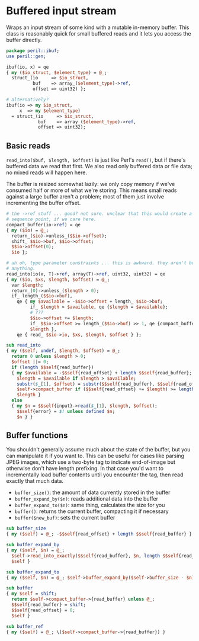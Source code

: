 # Buffered input stream
Wraps an input stream of some kind with a mutable in-memory buffer. This class
is reasonably quick for small buffered reads and it lets you access the buffer
directly.

```perl
package peril::ibuf;
use peril::gen;

ibuf(io, x) = qe
{ my ($io_struct, $element_type) = @_;
  struct_(io     => $io_struct,
          buf    => array_($element_type)->ref,
          offset => uint32) };

# alternatively?
ibuf(io => my $io_struct,
     x  => my $element_type)
  = struct_(io     => $io_struct,
            buf    => array_($element_type)->ref,
            offset => uint32);
```

## Basic reads
`read_into($buf, $length, $offset)` is just like Perl's `read()`, but if
there's buffered data we read that first. We also read only buffered data or
file data; no mixed reads will happen here.

The buffer is resized somewhat lazily: we only copy memory if we've consumed
half or more of what we're storing. This means small reads against a large
buffer aren't a problem; most of them just involve incrementing the buffer
offset.

```perl
# the ->ref stuff ... good? not sure. unclear that this would create a timeline
# sequence point, if we care here.
compact_buffer(io->ref) = qe
{ my ($io) = @_;
  return_($io)->unless_($$io->offset);
  shift_ $$io->buf, $$io->offset;
  $$io->offset(0);
  $io };

# uh oh, type parameter constraints ... this is awkward. they aren't bound to
# anything.
read_into(io(x, T)->ref, array(T)->ref, uint32, uint32) = qe
{ my ($io, $xs, $length, $offset) = @_;
  var $length;
  return_(0)->unless_($length > 0);
  if_ length_($$io->buf),
    qe { my $available = -$$io->offset + length_ $$io->buf;
         if_ $length > $available, qe {$length = $available};
         # ???
         $$io->offset += $length;
         if_ $$io->offset >= length_($$io->buf) >> 1, qe {compact_buffer_ $io};
         $length },
    qe { read_ $$io->io, $xs, $length, $offset } };

sub read_into
{ my ($self, undef, $length, $offset) = @_;
  return 0 unless $length > 0;
  $offset ||= 0;
  if (length $$self{read_buffer})
  { my $available = -$$self{read_offset} + length $$self{read_buffer};
    $length = $available if $length > $available;
    substr($_[1], $offset) = substr($$self{read_buffer}, $$self{read_offset}, $length);
    $self->compact_buffer if ($$self{read_offset} += $length) >= length $$self{read_buffer} >> 1;
    $length }
  else
  { my $n = $$self{input}->read($_[1], $length, $offset);
    $$self{error} = $! unless defined $n;
    $n } }
```

## Buffer functions
You shouldn't generally assume much about the state of the buffer, but you can
manipulate it if you want to. This can be useful for cases like parsing JPEG
images, which use a two-byte tag to indicate end-of-image but otherwise don't
have length prefixing. In that case you'd want to incrementally load buffer
contents until you encounter the tag, then read exactly that much data.

- `buffer_size()`: the amount of data currently stored in the buffer
- `buffer_expand_by($n)`: reads additional data into the buffer
- `buffer_expand_to($n)`: same thing, calculates the size for you
- `buffer()`: returns the current buffer, compacting it if necessary
- `buffer($new_buf)`: sets the current buffer

```perl
sub buffer_size
{ my ($self) = @_; -$$self{read_offset} + length $$self{read_buffer} }

sub buffer_expand_by
{ my ($self, $n) = @_;
  $self->read_into_exactly($$self{read_buffer}, $n, length $$self{read_buffer});
  $self }

sub buffer_expand_to
{ my ($self, $n) = @_; $self->buffer_expand_by($self->buffer_size - $n) }

sub buffer
{ my $self = shift;
  return $self->compact_buffer->{read_buffer} unless @_;
  $$self{read_buffer} = shift;
  $$self{read_offset} = 0;
  $self }

sub buffer_ref
{ my ($self) = @_; \($self->compact_buffer->{read_buffer}) }
```
